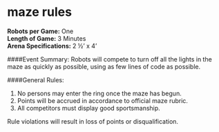 # maze rules

**Robots per Game:** One  
**Length of Game:** 3 Minutes  
**Arena Specifications:** 2 ½’ x 4’   

####Event Summary: 
Robots will compete to turn off all the lights in the maze as quickly as possible, using as few lines of code as possible. 

####General Rules:
1. No persons may enter the ring once the maze has begun. 
2. Points will be accrued in accordance to official maze rubric. 
3. All competitors must display good sportsmanship.

Rule violations will result in loss of points or disqualification. 
